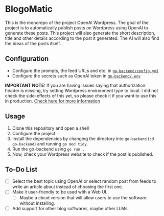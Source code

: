 # BlogoMatic

This is the monorepo of the project OpenAI Wordpress.
The goal of the project is to automatically publish
posts on Wordpress using OpenAI to generate these posts.
This project will also generate the short description,
title and other details according to the post it generated.
The AI will also find the ideas of the posts itself.

## Configuration

- Configure the prompts, the feed URLs and etc. in
[`go-backend/config.yml`](go-backend/config.yml)
- Configure the secrets such as OpenAI token in
[`go-backend/.env`](go-backend/.env)

**IMPORTANT NOTE:** If you are having issues saying that
authorization header is missing, try setting Wordpress
environment type to local. I did not check the side-effects
of this yet, so please check it if you want to use this in
production. [Check here for more information](https://developer.wordpress.org/apis/wp-config-php/#wp-environment-type)

## Usage

1. Clone this repository and open a shell
1. Configure the project
1. Install the dependencies by changing the directory
into `go-backend` (`cd go-backend`) and running `go mod tidy`.
1. Run the go-backend using `go run .`
1. Now, check your Wordpress website to check if the post is
published.

## To-Do List

- [ ] Select the best topic using OpenAI or select random
post from feeds to write an article about instead of choosing
the first one.
- [ ] Make it user-friendly to be used with a Web UI.
  - [ ] Maybe a cloud version that will allow users to
  use the software without installing.
- [ ] Add support for other blog softwares, maybe other LLMs.
